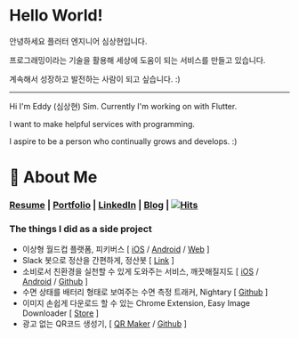 # **Hello World!**

안녕하세요 플러터 엔지니어 심상현입니다.

프로그래밍이라는 기술을 활용해 세상에 도움이 되는 서비스를 만들고 있습니다.

계속해서 성장하고 발전하는 사람이 되고 싶습니다. :)

---

Hi I'm Eddy (심상현) Sim. Currently I'm working on with Flutter.

I want to make helpful services with programming.

I aspire to be a person who continually grows and develops. :)

# 📸 About Me
### [Resume](https://docs.google.com/document/d/1fR3zT7zoAwWAI7rMqLDQOgyp4iwxcXaNXXClryfO3qY/edit?usp=sharing) | [Portfolio](https://archive-halfmoon-mind.s3.ap-northeast-2.amazonaws.com/portfolio_240322.pdf) | [LinkedIn](https://www.linkedin.com/in/eddy-sim/) | [Blog](https://velog.io/@halfmoon_mind/posts) | [![Hits](https://hits.seeyoufarm.com/api/count/incr/badge.svg?url=https%3A%2F%2Fgithub.com%2Fhalfmoon-mind&count_bg=%2379C83D&title_bg=%23555555&icon=&icon_color=%23E7E7E7&title=hits&edge_flat=false)](https://hits.seeyoufarm.com)

### The things I did as a side project
- 이상형 월드컵 플랫폼, 피키버스 [ [iOS](https://apps.apple.com/kr/app/%ED%94%BC%ED%82%A4%EB%B2%84%EC%8A%A4/id6742077036?uo=2) / [Android](https://play.google.com/store/apps/details?id=com.pickiverse.app) / [Web](https://pickiverse.com) ]
- Slack 봇으로 정산을 간편하게, 정산봇 [ [Link](https://slack.com/marketplace/A087W0YSC7N-) ]
- 소비로서 친환경을 실천할 수 있게 도와주는 서비스, 깨끗해질지도 [ [iOS](https://apps.apple.com/kr/app/%EA%B9%A8%EB%81%97%ED%95%B4%EC%A7%88%EC%A7%80%EB%8F%84/id6449622294) / [Android](https://play.google.com/store/apps/details?id=com.may_be_clean.plant) / [Github](https://github.com/May-Be-Clean) ]
- 수면 상태를 배터리 형태로 보여주는 수면 측정 트래커, Nightary [ [Github](https://github.com/GDSC-snowflowerthon/Nightary-team12-mobile) ]
- 이미지 손쉽게 다운로드 할 수 있는 Chrome Extension, Easy Image Downloader [ [Store](https://chromewebstore.google.com/detail/easy-image-downloader/lnldmkhkjnkcfndnhibbnaohplecldmb?authuser=0&hl=ko) ]
- 광고 없는 QR코드 생성기, [ [QR Maker](https://www.qrmaker.site/) / [Github](https://github.com/halfmoon-mind/qr-maker) ]

